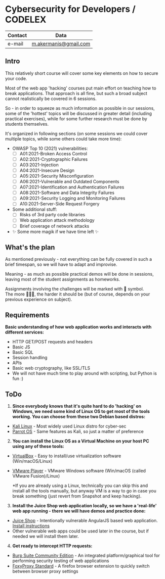 # Cybersecurity for Developers / CODELEX 
 
| Contact | Data |
|---------| ------ |
| e-mail  | m.akermanis@gmail.com |

## Intro

This relatively short course will cover some key elements on how to secure your code.

Most of the web app 'hacking' courses put main effort on teaching how to break applications.
That approach is all fine, but such a broad subject cannot realistically be covered in 6 sessions.

So - in order to squeeze as much information as possible in our sessions, some of the 'hottest' topics will be discussed in greater detail (including practical exercises), while for some further research must be done by students themselves. 

It's organized in following sections (on some sessions we could cover multiple topics, while some others could take more time):

- OWASP Top 10 (2021) vulnerabilities:
  - [ ]  A01:2021-Broken Access Control
  - [ ]  A02:2021-Cryptographic Failures
  - [ ]  A03:2021-Injection
  - [ ]  A04:2021-Insecure Design
  - [ ]  A05:2021-Security Misconfiguration
  - [ ]  A06:2021-Vulnerable and Outdated Components 
  - [ ]  A07:2021-Identification and Authentication Failures
  - [ ]  A08:2021-Software and Data Integrity Failures
  - [ ]  A09:2021-Security Logging and Monitoring Failures
  - [ ]  A10:2021-Server-Side Request Forgery
- Some additional stuff:
  - [ ]  Risks of 3rd party code libraries
  - [ ]  Web application attack methodology
  - [ ]  Brief coverage of network attacks
- ✨ Some more magik if we have time left ✨

## What's the plan
As mentioned previously - not everything can be fully covered in such a brief timespan, so we will have to adapt and improvise. 

Meaning - as much as possible practical demos will be done in sessions, leaving most of the student assignments as homeworks.

Assignments involving the challenges will be marked with 👾 symbol.\
The more 👾👾👾, the harder it should be (but of course, depends on your previous experience on subject).

## Requirements

**Basic understanding of how web application works and interacts with different services:**

- HTTP GET/POST requests and headers
- Basic JS
- Basic SQL
- Session handling
- APIs
- Basic web cryptography, like SSL/TLS
- We will not have much time to play around with scripting, but Python is fun :)

## ToDo

1. **Since everybody knows that it's quite hard to do 'hacking' on Windows, we need some kind of Linux OS to get most of the tools working. You can choose from these two Debian based distros:**
- [Kali Linux] - Most widely used Linux distro for cyber-sec
- [Parrot OS] - Same features as Kali, so just a matter of preference

2. **You can install the Linux OS as a Virtual Machine on your host PC using any of these tools:**

- [VirtualBox] - Easy to install/use virtualization software (Win/macOS/Linux)
- [VMware Player] - VMware Windows software (Win/macOS (called VMware Fusion)/Linux)

    *If you are already using a Linux, technically you can skip this and install all the tools manually, but anyway VM is a way to go in case you break something (just revert from Snapshot and keep hacking).

3. **Install the Juice Shop web application locally, so we have a 'real-life' web app running - there we will have demos and practice done:**
- [Juice Shop] - Intentionally vulnerable AngularJS based web application.  [Install instructions](/01/resources/juice_shop_install.md)
- Other vulnerable web apps could be used later in the course, but if needed we will install them later.

4. **Get ready to intercept HTTP requests:**
- [Burp Suite Community Edition] - An integrated platform/graphical tool for performing security testing of web applications
- [FoxyProxy Standard] - A firefox browser extension to quickly switch between browser proxy settings 

[//]: # (These are reference links used in the body of this note and get stripped out when the markdown processor does its job. There is no need to format nicely because it shouldn't be seen. Thanks SO - http://stackoverflow.com/questions/4823468/store-comments-in-markdown-syntax)

   [Kali Linux]: <https://www.kali.org/get-kali/>
   [Parrot OS]: <https://parrotsec.org/docs/download-parrot.html>
   [VirtualBox]: <https://www.virtualbox.org/wiki/Downloads>
   [VMware Player]: <https://www.vmware.com/se/products/workstation-player/workstation-player-evaluation.html>
   [Juice Shop]: <https://owasp.org/www-project-juice-shop/>
   [Burp Suite Community Edition]: <https://portswigger.net/burp/documentation/desktop/getting-started>
   [FoxyProxy Standard]: <https://addons.mozilla.org/en-US/firefox/addon/foxyproxy-standard/?utm_source=addons.mozilla.org&utm_medium=referral&utm_content=search>
